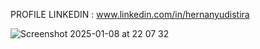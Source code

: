 PROFILE LINKEDIN : www.linkedin.com/in/hernanyudistira



![Screenshot 2025-01-08 at 22 07 32](https://github.com/user-attachments/assets/4b1afa29-7832-4e57-9a03-c911ec216dc3)
